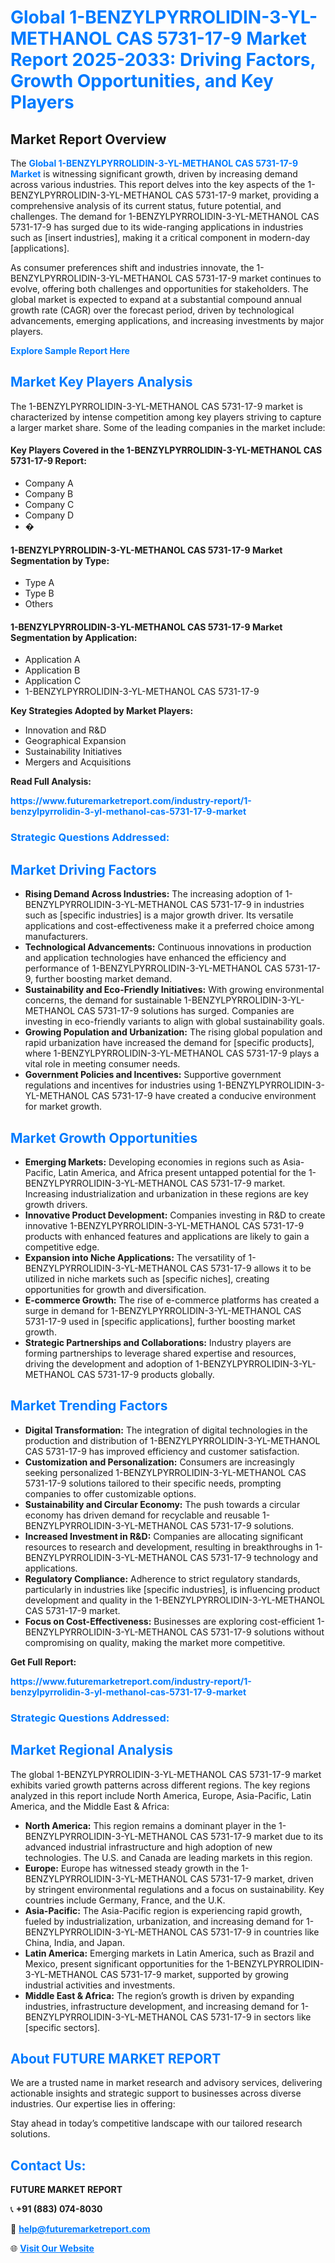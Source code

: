 <h1 style="color: #007BFF;">Global 1-BENZYLPYRROLIDIN-3-YL-METHANOL CAS 5731-17-9 Market Report 2025-2033: Driving Factors, Growth Opportunities, and Key Players</h1>

<section id="overview">
<h2>Market Report Overview</h2>
<p>The <a href="https://www.futuremarketreport.com/industry-report/1-benzylpyrrolidin-3-yl-methanol-cas-5731-17-9-market" style="color: #007BFF; text-decoration: none;"><strong>Global 1-BENZYLPYRROLIDIN-3-YL-METHANOL CAS 5731-17-9 Market</strong></a> is witnessing significant growth, driven by increasing demand across various industries. This report delves into the key aspects of the 1-BENZYLPYRROLIDIN-3-YL-METHANOL CAS 5731-17-9 market, providing a comprehensive analysis of its current status, future potential, and challenges. The demand for 1-BENZYLPYRROLIDIN-3-YL-METHANOL CAS 5731-17-9 has surged due to its wide-ranging applications in industries such as [insert industries], making it a critical component in modern-day [applications].</p>
<p>As consumer preferences shift and industries innovate, the 1-BENZYLPYRROLIDIN-3-YL-METHANOL CAS 5731-17-9 market continues to evolve, offering both challenges and opportunities for stakeholders. The global market is expected to expand at a substantial compound annual growth rate (CAGR) over the forecast period, driven by technological advancements, emerging applications, and increasing investments by major players.</p>
</section>

<section id="overview">
<p><a href="https://www.futuremarketreport.com/request-sample/reportId=111431" style="color: #007BFF; text-decoration: none;"><strong>Explore Sample Report Here</strong></a></p>
</section>

<section id="key-players">
<h2 style="color: #007BFF;">Market Key Players Analysis</h2>
<p>The 1-BENZYLPYRROLIDIN-3-YL-METHANOL CAS 5731-17-9 market is characterized by intense competition among key players striving to capture a larger market share. Some of the leading companies in the market include:</p>
<h4>Key Players Covered in the 1-BENZYLPYRROLIDIN-3-YL-METHANOL CAS 5731-17-9 Report:</h4>
<ul><li>Company A</li><li>Company B</li><li>Company C</li><li>Company D</li><li>�</li></ul>
<h4>1-BENZYLPYRROLIDIN-3-YL-METHANOL CAS 5731-17-9 Market Segmentation by Type:</h4>
<ul><li>Type A</li><li>Type B</li><li>Others</li></ul>

<h4>1-BENZYLPYRROLIDIN-3-YL-METHANOL CAS 5731-17-9 Market Segmentation by Application:</h4>
<ul><li>Application A</li><li>Application B</li><li>Application C</li><li>1-BENZYLPYRROLIDIN-3-YL-METHANOL CAS 5731-17-9</li></ul>
<p><strong>Key Strategies Adopted by Market Players:</strong></p>
<ul>
<li>Innovation and R&D</li>
<li>Geographical Expansion</li>
<li>Sustainability Initiatives</li>
<li>Mergers and Acquisitions</li>
</ul>
</section>

<section>
<p><strong>Read Full Analysis: </strong></p><a href="https://www.futuremarketreport.com/industry-report/1-benzylpyrrolidin-3-yl-methanol-cas-5731-17-9-market" style="color: #007BFF; text-decoration: none;"><strong>https://www.futuremarketreport.com/industry-report/1-benzylpyrrolidin-3-yl-methanol-cas-5731-17-9-market</strong></a>
<h3 style="color: #007BFF;">Strategic Questions Addressed:</h3>
</section>

<section id="driving-factors">
<h2 style="color: #007BFF;">Market Driving Factors</h2>
<ul>
<li><strong>Rising Demand Across Industries:</strong> The increasing adoption of 1-BENZYLPYRROLIDIN-3-YL-METHANOL CAS 5731-17-9 in industries such as [specific industries] is a major growth driver. Its versatile applications and cost-effectiveness make it a preferred choice among manufacturers.</li>
<li><strong>Technological Advancements:</strong> Continuous innovations in production and application technologies have enhanced the efficiency and performance of 1-BENZYLPYRROLIDIN-3-YL-METHANOL CAS 5731-17-9, further boosting market demand.</li>
<li><strong>Sustainability and Eco-Friendly Initiatives:</strong> With growing environmental concerns, the demand for sustainable 1-BENZYLPYRROLIDIN-3-YL-METHANOL CAS 5731-17-9 solutions has surged. Companies are investing in eco-friendly variants to align with global sustainability goals.</li>
<li><strong>Growing Population and Urbanization:</strong> The rising global population and rapid urbanization have increased the demand for [specific products], where 1-BENZYLPYRROLIDIN-3-YL-METHANOL CAS 5731-17-9 plays a vital role in meeting consumer needs.</li>
<li><strong>Government Policies and Incentives:</strong> Supportive government regulations and incentives for industries using 1-BENZYLPYRROLIDIN-3-YL-METHANOL CAS 5731-17-9 have created a conducive environment for market growth.</li>
</ul>
</section>

<section id="growth-opportunities">
<h2 style="color: #007BFF;">Market Growth Opportunities</h2>
<ul>
<li><strong>Emerging Markets:</strong> Developing economies in regions such as Asia-Pacific, Latin America, and Africa present untapped potential for the 1-BENZYLPYRROLIDIN-3-YL-METHANOL CAS 5731-17-9 market. Increasing industrialization and urbanization in these regions are key growth drivers.</li>
<li><strong>Innovative Product Development:</strong> Companies investing in R&D to create innovative 1-BENZYLPYRROLIDIN-3-YL-METHANOL CAS 5731-17-9 products with enhanced features and applications are likely to gain a competitive edge.</li>
<li><strong>Expansion into Niche Applications:</strong> The versatility of 1-BENZYLPYRROLIDIN-3-YL-METHANOL CAS 5731-17-9 allows it to be utilized in niche markets such as [specific niches], creating opportunities for growth and diversification.</li>
<li><strong>E-commerce Growth:</strong> The rise of e-commerce platforms has created a surge in demand for 1-BENZYLPYRROLIDIN-3-YL-METHANOL CAS 5731-17-9 used in [specific applications], further boosting market growth.</li>
<li><strong>Strategic Partnerships and Collaborations:</strong> Industry players are forming partnerships to leverage shared expertise and resources, driving the development and adoption of 1-BENZYLPYRROLIDIN-3-YL-METHANOL CAS 5731-17-9 products globally.</li>
</ul>
</section>

<section id="trending-factors">
<h2 style="color: #007BFF;">Market Trending Factors</h2>
<ul>
<li><strong>Digital Transformation:</strong> The integration of digital technologies in the production and distribution of 1-BENZYLPYRROLIDIN-3-YL-METHANOL CAS 5731-17-9 has improved efficiency and customer satisfaction.</li>
<li><strong>Customization and Personalization:</strong> Consumers are increasingly seeking personalized 1-BENZYLPYRROLIDIN-3-YL-METHANOL CAS 5731-17-9 solutions tailored to their specific needs, prompting companies to offer customizable options.</li>
<li><strong>Sustainability and Circular Economy:</strong> The push towards a circular economy has driven demand for recyclable and reusable 1-BENZYLPYRROLIDIN-3-YL-METHANOL CAS 5731-17-9 solutions.</li>
<li><strong>Increased Investment in R&D:</strong> Companies are allocating significant resources to research and development, resulting in breakthroughs in 1-BENZYLPYRROLIDIN-3-YL-METHANOL CAS 5731-17-9 technology and applications.</li>
<li><strong>Regulatory Compliance:</strong> Adherence to strict regulatory standards, particularly in industries like [specific industries], is influencing product development and quality in the 1-BENZYLPYRROLIDIN-3-YL-METHANOL CAS 5731-17-9 market.</li>
<li><strong>Focus on Cost-Effectiveness:</strong> Businesses are exploring cost-efficient 1-BENZYLPYRROLIDIN-3-YL-METHANOL CAS 5731-17-9 solutions without compromising on quality, making the market more competitive.</li>
</ul>
</section>

<section>
<p><strong>Get Full Report: </strong></p><a href="https://www.futuremarketreport.com/industry-report/1-benzylpyrrolidin-3-yl-methanol-cas-5731-17-9-market" style="color: #007BFF; text-decoration: none;"><strong>https://www.futuremarketreport.com/industry-report/1-benzylpyrrolidin-3-yl-methanol-cas-5731-17-9-market</strong></a>
<h3 style="color: #007BFF;">Strategic Questions Addressed:</h3>
</section>


<section id="regional-analysis">
<h2 style="color: #007BFF;">Market Regional Analysis</h2>
<p>The global 1-BENZYLPYRROLIDIN-3-YL-METHANOL CAS 5731-17-9 market exhibits varied growth patterns across different regions. The key regions analyzed in this report include North America, Europe, Asia-Pacific, Latin America, and the Middle East & Africa:</p>
<ul>
<li><strong>North America:</strong> This region remains a dominant player in the 1-BENZYLPYRROLIDIN-3-YL-METHANOL CAS 5731-17-9 market due to its advanced industrial infrastructure and high adoption of new technologies. The U.S. and Canada are leading markets in this region.</li>
<li><strong>Europe:</strong> Europe has witnessed steady growth in the 1-BENZYLPYRROLIDIN-3-YL-METHANOL CAS 5731-17-9 market, driven by stringent environmental regulations and a focus on sustainability. Key countries include Germany, France, and the U.K.</li>
<li><strong>Asia-Pacific:</strong> The Asia-Pacific region is experiencing rapid growth, fueled by industrialization, urbanization, and increasing demand for 1-BENZYLPYRROLIDIN-3-YL-METHANOL CAS 5731-17-9 in countries like China, India, and Japan.</li>
<li><strong>Latin America:</strong> Emerging markets in Latin America, such as Brazil and Mexico, present significant opportunities for the 1-BENZYLPYRROLIDIN-3-YL-METHANOL CAS 5731-17-9 market, supported by growing industrial activities and investments.</li>
<li><strong>Middle East & Africa:</strong> The region’s growth is driven by expanding industries, infrastructure development, and increasing demand for 1-BENZYLPYRROLIDIN-3-YL-METHANOL CAS 5731-17-9 in sectors like [specific sectors].</li>
</ul>
</section>

<footer>
<h2 style="color: #007BFF;">About FUTURE MARKET REPORT</h2>
<p>We are a trusted name in market research and advisory services, delivering actionable insights and strategic support to businesses across diverse industries. Our expertise lies in offering:</p>

<p>Stay ahead in today’s competitive landscape with our tailored research solutions.</p>

<h2 style="color: #007BFF;">Contact Us:</h2>
<p><strong>FUTURE MARKET REPORT</strong></p>
<p>📞 <strong>+91 (883) 074-8030</strong></p>
<p>📧 <strong><a href="mailto:help@futuremarketreport.com" style="color: #007BFF;">help@futuremarketreport.com</a></strong></p>
<p>🌐 <strong><a href="https://www.futuremarketreport.com/" style="color: #007BFF;">Visit Our Website</a></strong></p>
</footer>